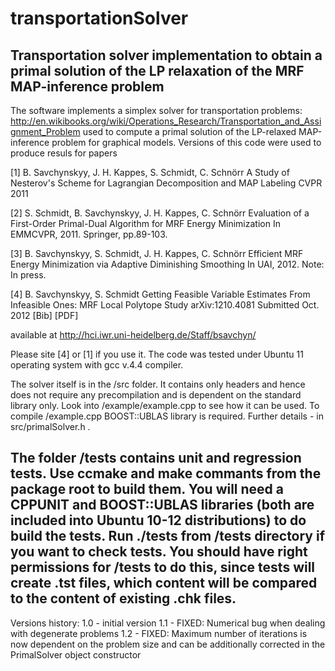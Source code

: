 transportationSolver
====================

Transportation solver implementation to obtain a primal solution of the LP relaxation of the MRF MAP-inference problem
-----------------------------------------------------------------------------------
The software implements a simplex solver for transportation problems: http://en.wikibooks.org/wiki/Operations_Research/Transportation_and_Assignment_Problem
used to compute a primal solution of the LP-relaxed MAP-inference problem for graphical models. Versions of this code were used to produce resuls for papers

[1] B. Savchynskyy, J. H. Kappes, S. Schmidt, C. Schnörr
A Study of Nesterov's Scheme for Lagrangian Decomposition and MAP Labeling
CVPR 2011 

[2] S. Schmidt, B. Savchynskyy, J. H. Kappes, C. Schnörr
Evaluation of a First-Order Primal-Dual Algorithm for MRF Energy Minimization
In EMMCVPR, 2011. Springer, pp.89-103. 

[3] B. Savchynskyy, S. Schmidt, J. H. Kappes, C. Schnörr
Efficient MRF Energy Minimization via Adaptive Diminishing Smoothing
In UAI, 2012. Note: In press. 

[4] B. Savchynskyy, S. Schmidt
Getting Feasible Variable Estimates From Infeasible Ones: MRF Local Polytope Study
arXiv:1210.4081 Submitted Oct. 2012 [Bib] [PDF]

available at http://hci.iwr.uni-heidelberg.de/Staff/bsavchyn/

Please site [4] or [1] if you use it. The code was tested under Ubuntu 11 operating system with gcc v.4.4 compiler.

The solver itself is in the /src folder. It contains only headers and hence does not require any precompilation and is dependent on the standard library only. Look into /example/example.cpp to see how it can be used. To compile /example.cpp BOOST::UBLAS library is required. Further details - in src/primalSolver.h .

The folder /tests contains unit and regression tests. Use ccmake and make commants from the package root to build them. You will need a CPPUNIT and BOOST::UBLAS libraries (both are included into Ubuntu 10-12 distributions) to do build the tests. Run ./tests from /tests directory if you want to check tests. You should have right permissions for /tests to do this, since tests will create .tst files, which content will be compared to the content of existing .chk files.
---------------------------------------------------
Versions history:
1.0 - initial version
1.1 - FIXED: Numerical bug when dealing with degenerate problems 
1.2 - FIXED: Maximum number of iterations is now dependent on the problem size and can be additionally corrected in the PrimalSolver object constructor
